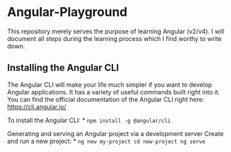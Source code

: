 # Angular-Playground

This repository merely serves the purpose of learning Angular (v2/v4). I will document all steps during the learning process which I find worthy to write down.

## Installing the Angular CLI

The Angular CLI will make your life much simpler if you want to develop Angular applications. It has a variety of useful commands built right into it. You can find the official documentation of the Angular CLI right here: https://cli.angular.io/

To install the Angular CLI:
	* ``` npm install -g @angular/cli  ```

Generating and serving an Angular project via a development server Create and run a new project:
	* ```
		ng new my-project
		cd new-project
		ng serve
	```
